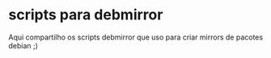 # scripts para debmirror

Aqui compartilho os scripts debmirror que uso para criar mirrors de pacotes debian ;)
